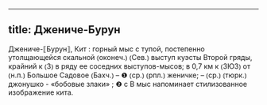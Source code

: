 
---
title: Джениче-Бурун
---
Джениче-⟦Бурун⟧, Кит
: горный мыс с тупой, постепенно утолщающейся скальной ⦅оконеч.⦆ ⦅Сев.⦆ выступ куэсты Второй гряды, крайний к ⦅З⦆ в ряду ее соседних выступов-мысов; в 0,7 км к ⦅ЗЮЗ⦆ от ⦅н.п.⦆ Большое Садовое ⦅Бахч.⦆ – ❶ ⦅ср.⦆ ⦅рпл.⦆ женичке; – ⦅ср.⦆ ⦅тюрк.⦆ джонушко - «бобовые злаки» ; ❷ с В мыс напоминает стилизованное изображение кита.
